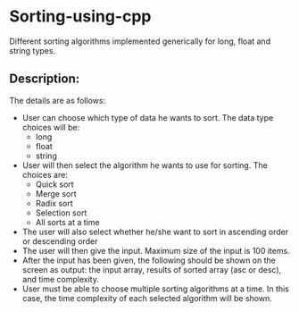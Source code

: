 # Sorting-using-cpp
Different sorting algorithms implemented generically for long, float and string types.

## Description:
The details are as follows:
-	User can choose which type of data he wants to sort. The data type choices will be:
    - long
    -	float
    -	string
-	User will then select the algorithm he wants to use for sorting. The choices are: 
    -	Quick sort
    -	Merge sort
    -	Radix sort
    -	Selection sort
    -	All sorts at a time
-	The user will also select whether he/she want to sort in ascending order or descending order
-	The user will then give the input. Maximum size of the input is 100 items.
-	After the input has been given, the following should be shown on the screen as output: the input array, results of sorted array (asc or desc), and time complexity.
-	User must be able to choose multiple sorting algorithms at a time. In this case, the time complexity of each selected algorithm will be shown.
